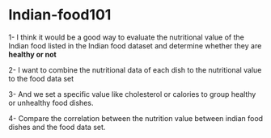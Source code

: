 # Indian-food101
1- I think it would be a good way to evaluate the nutritional value of the Indian food listed in the Indian food dataset and determine whether they are **healthy or not**

2- I want to combine the nutritional data of each dish to the nutritional value to the food data set

3- And we set a specific value like cholesterol or calories to group healthy or unhealthy food dishes.

4- Compare the correlation between the nutrition value between indian food dishes and the food data set.
